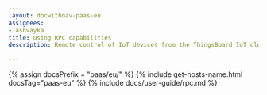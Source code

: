 ```yaml
---
layout: docwithnav-paas-eu
assignees:
- ashvayka
title: Using RPC capabilities
description: Remote control of IoT devices from the ThingsBoard IoT cloud using RPC feature

---
```


{% assign docsPrefix = "paas/eu/" %}
{% include get-hosts-name.html docsTag="paas-eu" %}
{% include docs/user-guide/rpc.md %}
